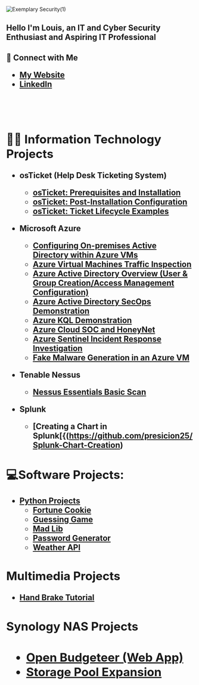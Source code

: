 ![Exemplary Security(1)](https://imgur.com/pglpuX2.png)

<h2>Hello I'm Louis, an IT and Cyber Security Enthusiast and Aspiring IT Professional</h2>

<h2>🤳 Connect with Me 

 -  <b>[My Website](https://exemplarysecurity.com) 
 -  <b>[LinkedIn](https://www.linkedin.com/in/louisperez1978/)
 <br />
 <br />


<h2>👨‍💻 Information Technology Projects</h2>

- <b>osTicket (Help Desk Ticketing System)</b>
  - [osTicket: Prerequisites and Installation](https://github.com/presicion25/osTicket-Installation)
  - [osTicket: Post-Installation Configuration](https://github.com/presicion25/osTicket-Configuration)
  - [osTicket: Ticket Lifecycle Examples](https://github.com/presicion25/osTicket-Ticket-Lifecycle-Examples)
  
- <b>Microsoft Azure</b>
  - [Configuring On-premises Active Directory within Azure VMs](https://github.com/presicion25/Active-Directory-Configuration/blob/ba179ad59c32037972597371f3f31f61fc6277f1/README.md)
  - [Azure Virtual Machines Traffic Inspection](https://github.com/presicion25/Azure-Networks-and-Protocols)
  - [Azure Active Directory Overview (User & Group Creation/Access Management Configuration)](https://github.com/presicion25/Azure-AD-Overview)
  - [Azure Active Directory SecOps Demonstration](https://github.com/presicion25/Azure-Sec-Ops)
  - [Azure KQL Demonstration](https://github.com/presicion25/Azure-KQL-Demo)
  - [Azure Cloud SOC and HoneyNet](https://github.com/presicion25/Azure-Cloud-SOC)
  - [Azure Sentinel Incident Response Investigation](https://github.com/presicion25/Azure-Brute-Force-Incident-Investigation)
  - [Fake Malware Generation in an Azure VM](https://github.com/presicion25/Fake-Malware-Generation-in-Powershell)

- <b>Tenable Nessus</b>

  - [Nessus Essentials Basic Scan](https://github.com/presicion25/Tenable-Nessus-Basic-Scan)
 
- <b>Splunk<b/>
  - [Creating a Chart in Splunk[{(https://github.com/presicion25/Splunk-Chart-Creation)

<h2> 💻Software Projects:</h2>

- <b>[Python Projects](https://github.com/presicion25/python-projects)</b>
  - [Fortune Cookie](https://github.com/presicion25/python-projects/blob/main/FortuneCookie.py)
  - [Guessing Game](https://github.com/presicion25/python-projects/blob/main/guessinggame.py)
  - [Mad Lib](https://github.com/presicion25/python-projects/blob/main/madlib.py)
  - [Password Generator](https://github.com/presicion25/python-projects/blob/main/passwordgenerator.py)
  - [Weather API](https://github.com/presicion25/weather-api)
  
  

<h2>Multimedia Projects</h2>

  -  [Hand Brake Tutorial](https://github.com/presicion25/Hand-Brake)

<h2>Synology NAS Projects<h2>
  
  -  <b>[Open Budgeteer (Web App)](https://github.com/presicion25/open-budgeteer)</b>
  -  <b>[Storage Pool Expansion](https://github.com/presicion25/Synology-Storage-Pool-Drive-Addition)</b>
  <br />
  <br />
  
